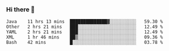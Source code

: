### Hi there 👋

<!--
**urzz/urzz** is a ✨ _special_ ✨ repository because its `README.md` (this file) appears on your GitHub profile.

Here are some ideas to get you started:

- 🔭 I’m currently working on ...
- 🌱 I’m currently learning ...
- 👯 I’m looking to collaborate on ...
- 🤔 I’m looking for help with ...
- 💬 Ask me about ...
- 📫 How to reach me: ...
- 😄 Pronouns: ...
- ⚡ Fun fact: ...
-->

<!--START_SECTION:waka-->
```text
Java    11 hrs 13 mins  ██████████████▓░░░░░░░░░░   59.30 % 
Other   2 hrs 21 mins   ███░░░░░░░░░░░░░░░░░░░░░░   12.49 % 
YAML    2 hrs 21 mins   ███░░░░░░░░░░░░░░░░░░░░░░   12.49 % 
XML     1 hr 46 mins    ██▒░░░░░░░░░░░░░░░░░░░░░░   09.36 % 
Bash    42 mins         █░░░░░░░░░░░░░░░░░░░░░░░░   03.78 % 
```
<!--END_SECTION:waka-->
